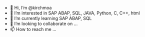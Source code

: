 - 👋 Hi, I’m @kirchmoa
- 👀 I’m interested in SAP ABAP, SQL, JAVA, Python, C, C++, html
- 🌱 I’m currently learning SAP ABAP, SQL
- 💞️ I’m looking to collaborate on ...
- 📫 How to reach me ...

<!---
kirchmoa/kirchmoa is a ✨ special ✨ repository because its `README.md` (this file) appears on your GitHub profile.
You can click the Preview link to take a look at your changes.
--->
